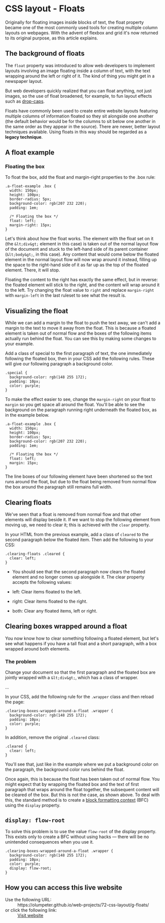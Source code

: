 # CSS layout - Floats

Originally for floating images inside blocks of text, the float property 
became one of the most commonly used tools for creating multiple 
column layouts on webpages. With the advent of flexbox and grid it's now 
returned to its original purpose, as this article explains.

## The background of floats

The `float` property was introduced to allow web developers to implement 
layouts involving an image floating inside a column of text, with the text 
wrapping around the left or right of it. The kind of thing you might get in 
a newspaper layout.

But web developers quickly realized that you can float anything, not just 
images, so the use of float broadened, for example, to fun layout effects 
such as [drop-caps](https://css-tricks.com/snippets/css/drop-caps/).

Floats have commonly been used to create entire website layouts featuring 
multiple columns of information floated so they sit alongside one another 
(the default behavior would be for the columns to sit below one another in 
the same order as they appear in the source). There are newer, better 
layout techniques available. Using floats in this way should be regarded as 
a **legacy technique**.

## A float example

### Floating the box

To float the box, add the float and margin-right properties to the .box rule:

```
.a-float-example .box {
  width: 150px;
  height: 100px;
  border-radius: 5px;
  background-color: rgb(207 232 220);
  padding: 1em;

  /* Floating the box */
  float: left;
  margin-right: 15px;
}
```

Let's think about how the float works. The element with the float set on it 
(the `&lt;div&gt;` element in this case) is taken out of the normal layout 
flow of the document and stuck to the left-hand side of its parent container 
(`&lt;body&gt;`, in this case). Any content that would come below the floated 
element in the normal layout flow will now wrap around it instead, filling up 
the space to the right-hand side of it as far up as the top of the floated 
element. There, it will stop.

Floating the content to the right has exactly the same effect, but in 
reverse: the floated element will stick to the right, and the content will 
wrap around it to the left. Try changing the float value to `right` and replace 
`margin-right` with `margin-left` in the last ruleset to see what the result is.

## Visualizing the float

While we can add a margin to the float to push the text away, we can't add a 
margin to the text to move it away from the float. This is because a floated 
element is taken out of normal flow and the boxes of the following items 
actually run behind the float. You can see this by making some changes to your 
example.

Add a class of special to the first paragraph of text, the one immediately 
following the floated box, then in your CSS add the following rules. These will 
give our following paragraph a background color.

```
.special {
  background-color: rgb(148 255 172);
  padding: 10px;
  color: purple;
}
```

To make the effect easier to see, change the `margin-right` on your float to 
`margin` so you get space all around the float. You'll be able to see the 
background on the paragraph running right underneath the floated box, as in the 
example below.

```
.a-float-example .box {
  width: 150px;
  height: 100px;
  border-radius: 5px;
  background-color: rgb(207 232 220);
  padding: 1em;

  /* Floating the box */
  float: left;
  margin: 15px;
}
```

The line boxes of our following element have been shortened so the text runs 
around the float, but due to the float being removed from normal flow the box 
around the paragraph still remains full width.

## Clearing floats

We've seen that a float is removed from normal flow and that other elements 
will display beside it. If we want to stop the following element from moving 
up, we need to clear it; this is achieved with the `clear` property.

In your HTML from the previous example, add a class of `cleared` to the second 
paragraph below the floated item. Then add the following to your CSS:

```
.clearing-floats .cleared {
  clear: left;
}
```

- You should see that the second paragraph now clears the floated element and 
no longer comes up alongside it. The clear property accepts the following values:

- left: Clear items floated to the left.
- right: Clear items floated to the right.
- both: Clear any floated items, left or right.

## Clearing boxes wrapped around a float

You now know how to clear something following a floated element, but let's see 
what happens if you have a tall float and a short paragraph, with a box wrapped 
around both elements.

### The problem

Change your document so that the first paragraph and the floated box are 
jointly wrapped with a `&lt;div&gt;`, which has a class of wrapper.

...

In your CSS, add the following rule for the `.wrapper` class and then reload 
the page:

```
.clearing-boxes-wrapped-around-a-float .wrapper {
  background-color: rgb(148 255 172);
  padding: 10px;
  color: purple;
}      
```

In addition, remove the original `.cleared` class:

```
.cleared {
  clear: left;
}
```

You'll see that, just like in the example where we put a background color on 
the paragraph, the background color runs behind the float.

Once again, this is because the float has been taken out of normal flow. You 
might expect that by wrapping the floated box and the text of first paragraph 
that wraps around the float together, the subsequent content will be cleared of 
the box. But this is not the case, as shown above. To deal with this, the 
standard method is to create a 
[block formatting context](https://developer.mozilla.org/en-US/docs/Web/Guide/CSS/Block_formatting_context) (BFC) 
using the `display` property.

## `display: flow-root`

To solve this problem is to use the value `flow-root` of the display property. 
This exists only to create a BFC without using hacks — there will be no 
unintended consequences when you use it.

```
.clearing-boxes-wrapped-around-a-float .wrapper {
  background-color: rgb(148 255 172);
  padding: 10px;
  color: purple;
  display: flow-root;
}
```

## How you can access this live website

<dl>
  Use the following URL:
  <dd>
    https://olumpeter.github.io/web-projects/72-css-layout/g-floats/
  </dd>
  or click the following link:
  <dd>
    <a href="https://olumpeter.github.io/web-projects/72-css-layout/g-floats/">Visit website</a>
  </dd>
</dl>
